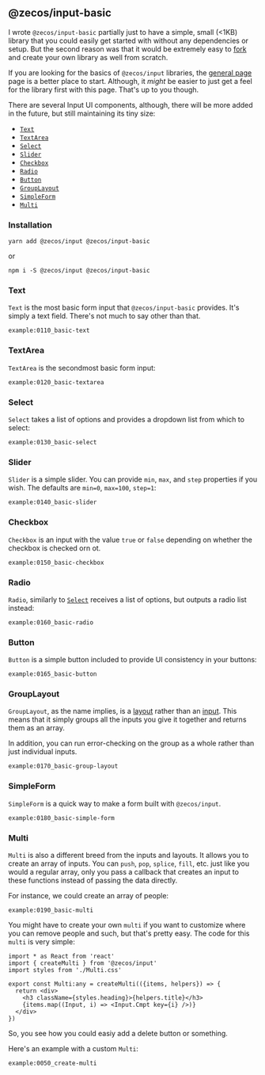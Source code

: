 ## @zecos/input-basic

I wrote `@zecos/input-basic` partially just to have a simple, small (<1KB) library that you could easily get started with without any dependencies or setup. But the second reason was that it would be extremely easy to [fork](https://github.com/zecos/input-basic) and create your own library as well from scratch.

If you are looking for the basics of `@zecos/input` libraries, the [general page](/ui-libraries/general) page is a better place to start. Although, it *might* be easier to just get a feel for the library first with this page. That's up to you though.

There are several Input UI components, although, there will be more added in the future, but still maintaining its tiny size:

* [`Text`](#text)
* [`TextArea`](#textarea)
* [`Select`](#select)
* [`Slider`](#slider)
* [`Checkbox`](#checkbox)
* [`Radio`](#radio)
* [`Button`](#button)
* [`GroupLayout`](#grouplayout)
* [`SimpleForm`](#simpleform)
* [`Multi`](#multi)

### Installation

```shell
yarn add @zecos/input @zecos/input-basic
```

or

```shell
npm i -S @zecos/input @zecos/input-basic
```

### Text

`Text` is the most basic form input that `@zecos/input-basic` provides. It's simply a text field. There's not much to say other than that.

```tsx
example:0110_basic-text
```

### TextArea

`TextArea` is the secondmost basic form input:

```tsx
example:0120_basic-textarea
```

### Select

`Select` takes a list of options and provides a dropdown list from which to select:

```tsx
example:0130_basic-select
```

### Slider

`Slider` is a simple slider. You can provide `min`, `max`, and `step` properties if you wish. The defaults are `min=0`, `max=100`, `step=1`:

```tsx
example:0140_basic-slider
```

### Checkbox

`Checkbox` is an input with the value `true` or `false` depending on whether the checkbox is checked orn ot.

```tsx
example:0150_basic-checkbox
```

### Radio

`Radio`, similarly to [`Select`](#select) receives a list of options, but outputs a radio list instead:

```tsx
example:0160_basic-radio
```

### Button

`Button` is a simple button included to provide UI consistency in your buttons:

```tsx
example:0165_basic-button
```

### GroupLayout

`GroupLayout`, as the name implies, is a [layout](/ui-libraries/general#layouts) rather than an [input](/ui-libraries/general#inputs). This means that it simply groups all the inputs you give it together and returns them as an array.

In addition, you can run error-checking on the group as a whole rather than just individual inputs.

```tsx
example:0170_basic-group-layout
```

### SimpleForm

`SimpleForm` is a quick way to make a form built with `@zecos/input`.

```tsx
example:0180_basic-simple-form
```

### Multi

`Multi` is also a different breed from the inputs and layouts. It allows you to create an array of inputs. You can `push`, `pop`, `splice`, `fill`, etc. just like you would a regular array, only you pass a callback that creates an input to these functions instead of passing the data directly.

For instance, we could create an array of people:

```tsx
example:0190_basic-multi
```

You might have to create your own `multi` if you want to customize where you can remove people and such, but that's pretty easy. The code for this `multi` is very simple:


```tsx
import * as React from 'react'
import { createMulti } from '@zecos/input'
import styles from './Multi.css'

export const Multi:any = createMulti(({items, helpers}) => {
  return <div>
    <h3 className={styles.heading}>{helpers.title}</h3>
    {items.map((Input, i) => <Input.Cmpt key={i} />)}
  </div>
})
```

So, you see how you could easiy add a delete button or something.

Here's an example with a custom `Multi`:

```tsx
example:0050_create-multi
```